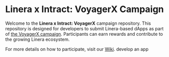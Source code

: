 # Linera x Intract: VoyagerX Campaign

Welcome to the **Linera x Intract: VoyagerX** campaign repository. This repository is designed for developers to submit Linera-based dApps as part of [the VoyagerX campaign](https://www.intract.io/quest/66e94a18b9abe1e27f18b0a5). Participants can earn rewards and contribute to the growing Linera ecosystem.

For more details on how to participate, visit our [Wiki](https://github.com/linera-io/intract-voyagerx/wiki).
develop an app

